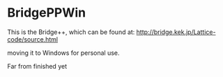 # BridgePPWin

This is the Bridge++, which can be found at:
http://bridge.kek.jp/Lattice-code/source.html

moving it to Windows for personal use.

Far from finished yet
